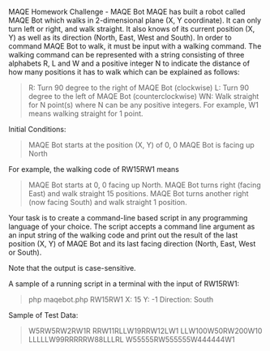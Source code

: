 MAQE Homework Challenge - MAQE Bot
MAQE has built a robot called MAQE Bot which walks in 2-dimensional plane (X, Y coordinate). It can only turn left or right, and walk straight. It also knows of its current position (X, Y) as well as its direction (North, East, West and South). In order to command MAQE Bot to walk, it must be input with a walking command. The walking command can be represented with a string consisting of three alphabets R, L and W and a positive integer N to indicate the distance of how many positions it has to walk which can be explained as follows:

> R: Turn 90 degree to the right of MAQE Bot (clockwise)
> L: Turn 90 degree to the left of MAQE Bot (counterclockwise)
> WN: Walk straight for N point(s) where N can be any positive integers. For example, W1 means walking straight for 1 point.

Initial Conditions:

> MAQE Bot starts at the position (X, Y) of 0, 0
> MAQE Bot is facing up North

For example, the walking code of RW15RW1 means

> MAQE Bot starts at 0, 0 facing up North.
> MAQE Bot turns right (facing East) and walk straight 15 positions.
> MAQE Bot turns another right (now facing South) and walk straight 1 position.

Your task is to create a command-line based script in any programming language of your choice. The script accepts a command line argument as an input string of the walking code and print out the result of the last position (X, Y) of MAQE Bot and its last facing direction (North, East, West or South).

Note that the output is case-sensitive.

A sample of a running script in a terminal with the input of RW15RW1:

> php maqebot.php RW15RW1
> X: 15 Y: -1 Direction: South

Sample of Test Data:

> W5RW5RW2RW1R
> RRW11RLLW19RRW12LW1
> LLW100W50RW200W10
> LLLLLW99RRRRRW88LLLRL
> W55555RW555555W444444W1
